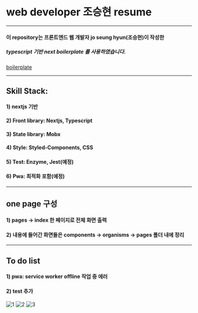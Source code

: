 # web developer 조승현 resume

---

#### 이 repository는 프론트엔드 웹 개발자 jo seung hyun(조승현)이 작성한

##### typescript 기반 next boilerplate 를 사용하였습니다.

[boilerplate](https://bitbucket.org/joe901220/next-client-boilerplate/src/master/)

---

## Skill Stack:

#### 1) nextjs 기반

#### 2) Front library: Nextjs, Typescript

#### 3) State library: Mobx

#### 4) Style: Styled-Components, CSS

#### 5) Test: Enzyme, Jest(예정)

#### 6) Pwa: 최적화 포함(예정)

---

## one page 구성

#### 1) pages -> index 한 페이지로 전체 화면 출력

#### 2) 내용에 들어간 화면들은 components -> organisms -> pages 폴더 내에 정리

---

## To do list

#### 1) pwa: service worker offline 작업 중 에러

#### 2) test 추가

![1](https://user-images.githubusercontent.com/30386090/72730601-07040c00-3bd5-11ea-89bf-677c40f33b49.PNG)
![2](https://user-images.githubusercontent.com/30386090/72730602-079ca280-3bd5-11ea-830e-1ad27d43c19b.PNG)
![3](https://user-images.githubusercontent.com/30386090/72730603-079ca280-3bd5-11ea-8476-739bc167a870.PNG)
